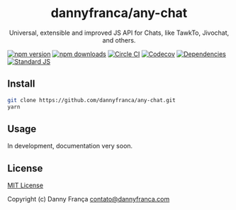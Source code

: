 <h1 align="center">dannyfranca/any-chat</h1>
<p align="center">Universal, extensible and improved JS API for Chats, like TawkTo, Jivochat, and others.</p>
<p align="center">

[![npm version][npm-version-src]][npm-version-href]
[![npm downloads][npm-downloads-src]][npm-downloads-href]
[![Circle CI][circle-ci-src]][circle-ci-href]
[![Codecov][codecov-src]][codecov-href]
[![Dependencies][david-dm-src]][david-dm-href]
[![Standard JS][standard-js-src]][standard-js-href]

</p>

## Install

```bash
git clone https://github.com/dannyfranca/any-chat.git
yarn
```

## Usage

In development, documentation very soon.

## License

[MIT License](./LICENSE)

Copyright (c) Danny França <contato@dannyfranca.com>

<!-- Badges -->
[npm-version-src]: https://img.shields.io/npm/dt/@dannyfranca/any-chat.svg?style=flat-square
[npm-version-href]: https://npmjs.com/package/@dannyfranca/any-chat

[npm-downloads-src]: https://img.shields.io/npm/v/@dannyfranca/any-chat/latest.svg?style=flat-square
[npm-downloads-href]: https://npmjs.com/package/@dannyfranca/any-chat

[circle-ci-src]: https://img.shields.io/circleci/project/github/dannyfranca/any-chat.svg?style=flat-square
[circle-ci-href]: https://circleci.com/gh/dannyfranca/any-chat

[codecov-src]: https://img.shields.io/codecov/c/github/dannyfranca/any-chat.svg?style=flat-square
[codecov-href]: https://codecov.io/gh/dannyfranca/any-chat

[david-dm-src]: https://david-dm.org/dannyfranca/any-chat/status.svg?style=flat-square
[david-dm-href]: https://david-dm.org/dannyfranca/any-chat

[standard-js-src]: https://img.shields.io/badge/code_style-standard-brightgreen.svg?style=flat-square
[standard-js-href]: https://standardjs.com
